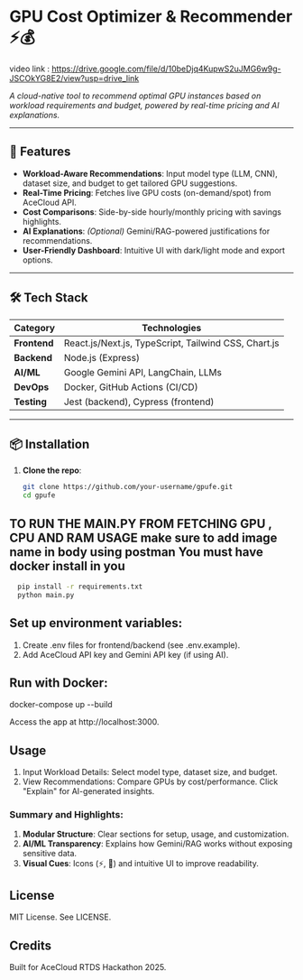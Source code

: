 # GPU Cost Optimizer & Recommender ⚡💰

video link : https://drive.google.com/file/d/10beDjq4KupwS2uJMG6w9g-JSCOkYG8E2/view?usp=drive_link

*A cloud-native tool to recommend optimal GPU instances based on workload requirements and budget, powered by real-time pricing and AI explanations.*

---

## 🚀 **Features**
- **Workload-Aware Recommendations**: Input model type (LLM, CNN), dataset size, and budget to get tailored GPU suggestions.
- **Real-Time Pricing**: Fetches live GPU costs (on-demand/spot) from AceCloud API.
- **Cost Comparisons**: Side-by-side hourly/monthly pricing with savings highlights.
- **AI Explanations**: *(Optional)* Gemini/RAG-powered justifications for recommendations.
- **User-Friendly Dashboard**: Intuitive UI with dark/light mode and export options.

---

## 🛠️ **Tech Stack**
| Category       | Technologies                                                                 |
|----------------|-----------------------------------------------------------------------------|
| **Frontend**   | React.js/Next.js, TypeScript, Tailwind CSS, Chart.js                        |
| **Backend**    | Node.js (Express)        |
| **AI/ML**      | Google Gemini API, LangChain, LLMs                                |
| **DevOps**     | Docker, GitHub Actions (CI/CD)                                              |
| **Testing**    | Jest (backend), Cypress (frontend)                                          |

---

## 📦 **Installation**
1. **Clone the repo**:
   ```bash
   git clone https://github.com/your-username/gpufe.git
   cd gpufe

## TO RUN THE MAIN.PY FROM FETCHING GPU , CPU AND RAM USAGE make sure to add image name in body using postman You must have docker install in you 
 ```bash
   pip install -r requirements.txt
   python main.py
```
## Set up environment variables:

1. Create .env files for frontend/backend (see .env.example).
2. Add AceCloud API key and Gemini API key (if using AI).

## Run with Docker:
docker-compose up --build

Access the app at http://localhost:3000.

## Usage
1. Input Workload Details:
Select model type, dataset size, and budget.
2. View Recommendations:
Compare GPUs by cost/performance.
Click "Explain" for AI-generated insights.

### **Summary and Highlights**:
1. **Modular Structure**: Clear sections for setup, usage, and customization.
2. **AI/ML Transparency**: Explains how Gemini/RAG works without exposing sensitive data.
3. **Visual Cues**: Icons (⚡, 🤖) and intuitive UI to improve readability. 

## License
MIT License. See LICENSE.

## Credits
Built for AceCloud RTDS Hackathon 2025.
